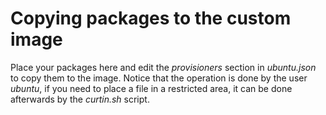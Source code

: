 # Copying packages to the custom image

Place your packages here and edit the _provisioners_ section in _ubuntu.json_ to copy them to the image. Notice that the operation is done by the user _ubuntu_, if you need to place a file in a restricted area, it can be done afterwards by the _curtin.sh_ script.
